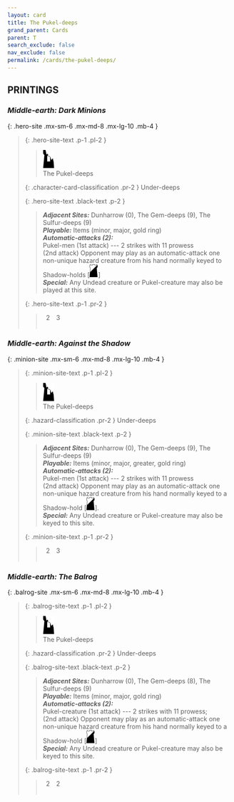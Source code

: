 ```yaml
---
layout: card
title: The Pukel-deeps
grand_parent: Cards
parent: T
search_exclude: false
nav_exclude: false
permalink: /cards/the-pukel-deeps/
---
```


## PRINTINGS


### _Middle-earth: Dark Minions_

{: .hero-site .mx-sm-6 .mx-md-8 .mx-lg-10 .mb-4 }
> {: .hero-site-text .p-1 .pl-2 }
> > <div class="card-mp"><img src="/assets/images/ruinlair-L.svg"></div>
> > <div class="character-card-name">The Pukel-deeps</div>
>
> {: .character-card-classification .pr-2 }
> Under-deeps
>
> {: .hero-site-text .black-text .p-2 }
> > _**Adjacent Sites:**_ Dunharrow (0), The Gem-deeps (9), The Sulfur-deeps (9) <br>_**Playable:**_ Items (minor, major, gold ring) <br>_**Automatic-attacks (2):**_<br> Pukel-men (1st attack) --- 2 strikes with 11 prowess <br>(2nd attack) Opponent may play as an automatic-attack one non-unique hazard creature from his hand normally keyed to Shadow-holds \[![](/assets/images/shadow-hold.svg)] <br>_**Special:**_ Any Undead creature or Pukel-creature may also be played at this site. 
> 
> {: .hero-site-text .p-1 .pr-2 }
> > <div class="hero-site-draw"><span class="hero-you-draw">&ensp;2&ensp;</span><span class="hero-opp-draw">&ensp;3&ensp;</span></div>
> > <div class="card-corruption">&nbsp;</div>

### _Middle-earth: Against the Shadow_

{: .minion-site .mx-sm-6 .mx-md-8 .mx-lg-10 .mb-4 }
> {: .minion-site-text .p-1 .pl-2 }
> > <div class="card-mp"><img src="/assets/images/ruinlair-L.svg"></div>
> > <div class="card-name">The Pukel-deeps</div>
>
> {: .hazard-classification .pr-2 }
> Under-deeps
>
> {: .minion-site-text .black-text .p-2 }
> > _**Adjacent Sites:**_ Dunharrow (0), The Gem-deeps (9), The Sulfur-deeps (9) <br>_**Playable:**_ Items (minor, major, greater, gold ring) <br>_**Automatic-attacks (2):**_<br> Pukel-men (1st attack) --- 2 strikes with 11 prowess <br>(2nd attack) Opponent may play as an automatic-attack one non-unique hazard creature from his hand normally keyed to a Shadow-hold \[![](/assets/images/shadow-hold.svg)]. <br>_**Special:**_ Any Undead creature or Pukel-creature may also be keyed to this site. 
> 
> {: .minion-site-text .p-1 .pr-2 }
> > <div class="hero-site-draw"><span class="minion-you-draw">&ensp;2&ensp;</span><span class="minion-opp-draw">&ensp;3&ensp;</span></div>
> > <div class="card-corruption">&nbsp;</div>

### _Middle-earth: The Balrog_

{: .balrog-site .mx-sm-6 .mx-md-8 .mx-lg-10 .mb-4 }
> {: .balrog-site-text .p-1 .pl-2 }
> > <div class="card-mp"><img src="/assets/images/ruinlair-L.svg"></div>
> > <div class="card-name">The Pukel-deeps</div>
>
> {: .hazard-classification .pr-2 }
> Under-deeps
>
> {: .balrog-site-text .black-text .p-2 }
> > _**Adjacent Sites:**_ Dunharrow (0), The Gem-deeps (8), The Sulfur-deeps (9) <br>_**Playable:**_ Items (minor, major, gold ring) <br>_**Automatic-attacks (2):**_<br>  Pukel-creature (1st attack) --- 2 strikes with 11 prowess; <br>(2nd attack) Opponent may play as an automatic-attack one non-unique hazard creature from his hand normally keyed to a Shadow-hold \[![](/assets/images/shadow-hold.svg)] <br>_**Special:**_ Any Undead creature or Pukel-creature may also be keyed to this site. 
> 
> {: .balrog-site-text .p-1 .pr-2 }
> > <div class="hero-site-draw"><span class="minion-you-draw">&ensp;2&ensp;</span><span class="minion-opp-draw">&ensp;2&ensp;</span></div>
> > <div class="card-corruption">&nbsp;</div>
